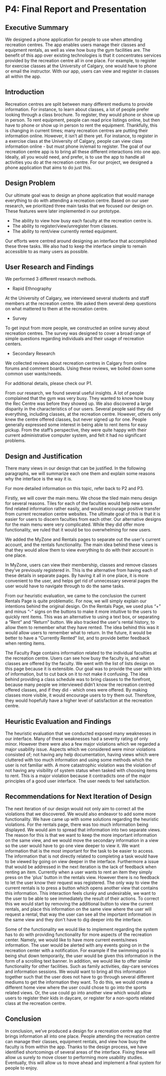 # P4: Final Report and Presentation

## Executive Summary

We designed a phone application for people to use when attending recreation centres. The app enables users manage their classes and equipment rentals, as well as view how busy the gym facilities are. The benefit of this app over existing technologies is that it concentrates services provided by the recreation centre all in one place. For example, to register for exercise classes at the University of Calgary, one would have to phone or email the instructor. With our app, users can view and register in classes all within the app.

## Introduction

Recreation centres are split between many different mediums to provide information. For instance, to learn about classes, a lot of people prefer looking through a class brochure. To register, they would phone or show up in person. To rent equipment, people can read price listings online, but then have to phone or show up in person to rent the equipment. Thankfully, this is changing in current times; many recreation centres are putting their information online. However, it isn’t all there yet. For instance, to register in a exercise class at the University of Calgary, people can view class information online - but must phone in/email to register. The goal of our recreation centre app is to bring all these different interactions into one app. Ideally, all you would need, and prefer, is to use the app to handle all activities you do at the recreation centre. For our project, we designed a phone application that aims to do just this. 

## Design Problem

Our ultimate goal was to design an phone application that would manage everything to do with attending a recreation centre. Based on our user research, we prioritized three main tasks that we focused our design on. These features were later implemented in our prototype.

- The ability to view how busy each faculty at the recreation centre is.
- The ability to register/view/unregister from classes.
- The ability to rent/view currently rented equipment.

Our efforts were centred around designing an interface that accomplished these three tasks. We also had to keep the interface simple to remain accessible to as many users as possible.


## User Research and Findings

We performed 3 different research methods.

- Rapid Ethnography 

At the University of Calgary, we interviewed several students and staff members at the recreation centre. We asked them several deep questions on what mattered to them at the recreation centre. 
- Survey

To get input from more people, we constructed an online survey about recreation centres. The survey was designed to cover a broad range of simple questions regarding individuals and their usage of recreation centers.
- Secondary Research 

We collected reviews about recreation centres in Calgary from online forums and comment boards. Using these reviews, we boiled down some common user wants/needs.

For additional details, please check our P1.

From our research, we found several useful insights. A lot of people complained that the gym was very busy. They wanted to know how busy the Rec Centre was before they showed up. We also discovered a large disparity in the characteristics of our users. Several people said they did everything, including classes, at the recreation centre. However, others only knew the centre offered classes, but never signed up for one. People generally expressed some interest in being able to rent items for easy pickup. From the staff’s perspective, they were quite happy with their current administrative computer system, and felt it had no significant problems.


## Design and Justification

There many views in our design that can be justified. In the following paragraphs, we will summarize each one them and explain some reasons why the interface is the way it is.

For more detailed information on this topic, refer back to P2 and P3.

Firstly, we will cover the main menu. We chose the tiled main menu design for several reasons. Tiles for each of the faculties would help new users find related information rather easily, and would encourage positive transfer from current recreation centre websites. The ultimate goal of this is that it is easier for users to discern faculties from each other. Our alternative designs for the main menu were very complicated. While they did offer more functionality, we ruled that it would be too overwhelming for new users.

We added the MyZone and Rentals pages to separate out the user's current account, and the rentals functionality. The main idea behind these views is that they would allow them to view everything to do with their account in one place.

In MyZone, users can view their membership, classes and remove classes they’ve previously registered in. This is the alternative from having each of these details in separate pages. By having it all in one place, it is more convenient to the user, and helps get rid of unnecessary several pages the user would have to navigate through to do the same tasks. 

From our heuristic evaluation, we came to the conclusion the current Rentals Page is quite problematic. For now, we will simply explain our intentions behind the original design. On the Rentals Page, we used plus “+” and minus “-” signs on the buttons to make it more intuitive to the users to quickly rent items. This was an alternative to using a text box, or separating a “Rent” and “Return” button. We also tracked the user's rental history, to allow them to remember what they have rented. The idea behind this was it would allow users to remember what to return. In the future, it would be better to have a “Currently Rented” list, and to provide better feedback when renting items.

The Faculty Page contains information related to the individual faculties at the recreation centre. Users can see how busy the faculty is, and what classes are offered by the faculty. We went with the list of lists design on this page because it is extensible. Our goal was to provide the user with lots of information, but to cut back on it to not make it confusing. The idea behind providing a class schedule was to bring classes to the forefront, because many people we interviewed didn’t know the recreation centred offered classes, and if they did - which ones were offered. By making classes more visible, it would encourage users to try them out. Therefore, they would hopefully have a higher level of satisfaction at the recreation centre.


## Heuristic Evaluation and Findings

The heuristic evaluation that we conducted exposed many weaknesses in our interface. Many of these weaknesses had a severity rating of only minor. However there were also a few major violations which we regarded a major usability issue. Aspects which we considered were minor violations consisted of; not having any help documentation, having views which were cluttered with too much information and using some methods which the user is not familiar with. A more catastrophic violation was the violation of not having any visibility of system status when tasked with choosing items to rent.  This is a major violation because it contradicts one of the major principles of a good user interface. The user needs to feel satisfaction.

## Recommendations for Next Iteration of Design

The next iteration of our design would not only aim to correct all the violations that we discovered. We would also endeavor to add some more functionality. We have came up with some solutions regarding the heuristic violations. For the rentals page, there was too much information being displayed. We would aim to spread that information into two separate views. The reason for this is that we want to keep the more important information on the same view, and we would move the secondary information in a view so the user would have to go one view deeper to view it. We want  information that is the most important for the task to be easier to access. The information that is not directly related to completing a task would have to be viewed by going on view deeper in the interface. Furthermore a issue that would be addressed in the next iteration is the lack of feedback when renting an item. Currently when a user wants to rent an item they simply press on the 'plus' button in the rentals view. However there is no feedback to let the user know their request was registered. The only way to view the current rentals is to press a button which opens another view that contains this information.  This interaction feels clunky and undesirable, we want to the user to be able to see immediately the result of their actions. To correct this we would start by removing the additional button to view the current rentals, and place this information on the same view where the user will request a rental, that way  the user can see all the important information in the same view and they don't have to dig deeper into the interface.

Some of the functionality we would like to implement regarding the system has to do with providing functionality for more aspects of the recreation center. Namely, we would like to have more current events/news information. The user would be alerted with any events going on in the recreation center with a notification. For example if the swimming pool is being shut down temporarily, the user would be given this information in the form of a scrolling text banner. In addition, we would like to offer similar functionality for other facilities. Such as family activities, day-care services and information sessions. We would want to bring all this information together such that the user does not have to go through several different mediums to get the information they want. To do this, we would create a different home view where the user could chose to go into the sports related views. Or, the use could go into another view which would allow users to register their kids in daycare, or register for a non-sports related class at the recreation centre.

## Conclusion

In conclusion, we’ve produced a design for a recreation centre app that brings information all into one place. People attending the recreation centre can manage their classes, equipment rentals, and view how busy the faculty is from within the app. Thanks to the design process, we have identified shortcomings of several areas of the interface. Fixing these will allow us surely to move closer to performing more usability studies. Eventually, this will allow us to move ahead and implement a final system for people to enjoy.

